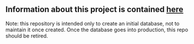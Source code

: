 ## Information about this project is contained [here](https://confluence.slac.stanford.edu/x/1KdAFg)

Note: this repository is intended only to create an initial database, not to maintain it once created.  Once the database goes into production, this repo should be retired.
